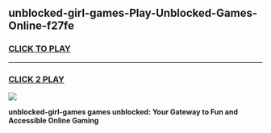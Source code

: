 
## unblocked-girl-games-Play-Unblocked-Games-Online-f27fe
<h3>
<a href="https://premium76.site?title=unblocked-girl-games&ref=25A">CLICK TO PLAY</a></h3>
<hr>

<h3>
<a href="https://premium76.site?title=unblocked-girl-games&ref=25A">CLICK 2 PLAY</a>
  
</h3>

<a href="https://premium76.site?title=unblocked-girl-games&ref=25A"><img src="https://clearcache.store/games.png"></a>


**unblocked-girl-games games unblocked: Your Gateway to Fun and Accessible Online Gaming**
